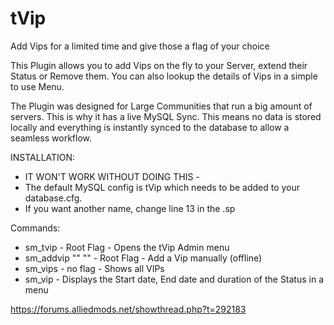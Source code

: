 # tVip
Add Vips for a limited time and give those a flag of your choice

This Plugin allows you to add Vips on the fly to your Server, extend their Status or Remove them.
You can also lookup the details of Vips in a simple to use Menu.

The Plugin was designed for Large Communities that run a big amount of servers.
This is why it has a live MySQL Sync. This means no data is stored locally and everything is instantly synced to the database to allow a seamless workflow.

INSTALLATION:
- IT WON'T WORK WITHOUT DOING THIS -
- The default MySQL config is tVip which needs to be added to your database.cfg.
- If you want another name, change line 13 in the .sp

Commands:
- sm_tvip - Root Flag - Opens the tVip Admin menu
- sm_addvip "<SteamID>" <Duration in Month> "<Name>" - Root Flag - Add a Vip manually (offline)
- sm_vips - no flag - Shows all VIPs
- sm_vip - Displays the Start date, End date and duration of the Status in a menu


https://forums.alliedmods.net/showthread.php?t=292183
